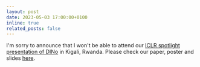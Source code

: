 ```yaml
---
layout: post
date: 2023-05-03 17:00:00+0100
inline: true
related_posts: false
---
```


I'm sorry to announce that I won't be able to attend our [ICLR spotlight presentation of DINo](https://iclr.cc/virtual/2023/oral/12771) in Kigali, Rwanda. Please check our paper, poster and slides [here](https://iclr.cc/virtual/2023/oral/12771).
